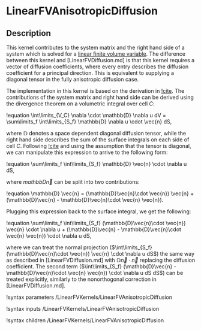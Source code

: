 # LinearFVAnisotropicDiffusion

## Description

This kernel contributes to the system matrix and the right hand side of a system
which is solved for a [linear finite volume variable](MooseLinearVariableFV.md).
The difference between this kernel and [LinearFVDiffusion.md] is that this kernel requires
a vector of diffusion coefficients, where every entry describes the diffusion coefficient for
a principal direction. This is equivalent to supplying a diagonal tensor in the
fully anisotropic diffusion case.

The implementation in this kernel is based on the derivation in [!cite](liu2015finite). The
contributions of the system matrix and right hand side can be derived using the divergence
theorem on a volumetric integral over cell $C$:

!equation
\int\limits_{V_C} \nabla \cdot \mathbb{D} \nabla u dV =
\sum\limits_f \int\limits_{S_f} \mathbb{D} \nabla u \cdot \vec{n} dS,

where $\mathbb{D}$ denotes a space dependent diagonal diffusion tensor, while the right hand side
describes the sum of the surface integrals on each side of cell $C$.
Following [!cite](liu2015finite) and using the assumption that the tensor is diagonal,
we can manipulate this expression to arrive to the following form:

!equation
\sum\limits_f \int\limits_{S_f} \mathbb{D} \vec{n} \cdot \nabla u dS,

where $mathbb{D} \vec{n}$ can be split into two contributions:

!equation
\mathbb{D} \vec{n} = (\mathbb{D}\vec{n}\cdot \vec{n}) \vec{n} + (\mathbb{D}\vec{n} - \mathbb{D}\vec{n}\cdot \vec{n} \vec{n}).

Plugging this expression back to the surface integral, we get the following:

!equation
\sum\limits_f \int\limits_{S_f} (\mathbb{D}\vec{n}\cdot \vec{n}) \vec{n} \cdot \nabla u +
(\mathbb{D}\vec{n} - \mathbb{D}\vec{n}\cdot \vec{n} \vec{n}) \cdot \nabla u dS,

where we can treat the normal projection ($\int\limits_{S_f} (\mathbb{D}\vec{n}\cdot \vec{n}) \vec{n} \cdot \nabla u dS$) the same way as described in [LinearFVDiffusion.md] with
$\mathbb{D}\vec{n}\cdot \vec{n}$ replacing the diffusion coefficient. The
second term ($\int\limits_{S_f} (\mathbb{D}\vec{n} - \mathbb{D}\vec{n}\cdot \vec{n} \vec{n}) \cdot \nabla u dS dS$) can be treated explicitly, similarly to the nonorthogonal correction in
[LinearFVDiffusion.md].

!syntax parameters /LinearFVKernels/LinearFVAnisotropicDiffusion

!syntax inputs /LinearFVKernels/LinearFVAnisotropicDiffusion

!syntax children /LinearFVKernels/LinearFVAnisotropicDiffusion
